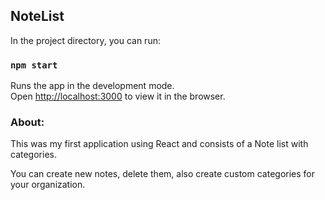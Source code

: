 
## NoteList

In the project directory, you can run:

### `npm start`

Runs the app in the development mode.<br />
Open [http://localhost:3000](http://localhost:3000) to view it in the browser.

### About:

This was my first application using React and consists of a Note list with categories. 

You can create new notes, delete them, also create custom categories for your organization.



